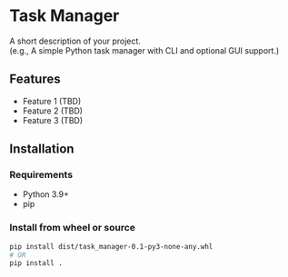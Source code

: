 # Task Manager

A short description of your project.  
(e.g., A simple Python task manager with CLI and optional GUI support.)

## Features

- Feature 1 (TBD)
- Feature 2 (TBD)
- Feature 3 (TBD)

## Installation

### Requirements
- Python 3.9+
- pip

### Install from wheel or source
```bash
pip install dist/task_manager-0.1-py3-none-any.whl
# OR
pip install .